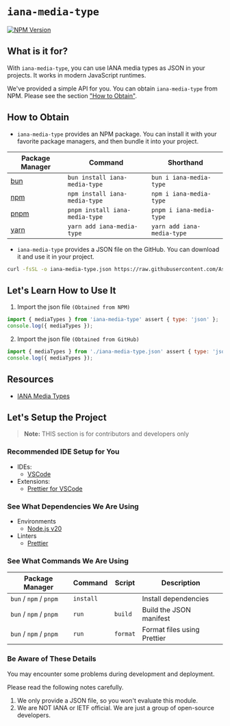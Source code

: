 # `iana-media-type`

[![NPM Version](https://img.shields.io/npm/v/iana-media-type?style=for-the-badge&logo=npm&logoColor=white)](https://www.npmjs.com/package/iana-media-type)

## What is it for?

With `iana-media-type`, you can use IANA media types as JSON in your projects. It works in modern JavaScript runtimes.

We've provided a simple API for you. You can obtain `iana-media-type` from NPM. Please see the section ["How to Obtain"](#how-to-obtain).

## How to Obtain

- `iana-media-type` provides an NPM package. You can install it with your favorite package managers, and then bundle it into your project.

| Package Manager               | Command                        | Shorthand                  |
| ----------------------------- | ------------------------------ | -------------------------- |
| [bun](https://bun.sh/)        | `bun install iana-media-type`  | `bun i iana-media-type`    |
| [npm](https://www.npmjs.com/) | `npm install iana-media-type`  | `npm i iana-media-type`    |
| [pnpm](https://pnpm.io/)      | `pnpm install iana-media-type` | `pnpm i iana-media-type`   |
| [yarn](https://yarnpkg.com/)  | `yarn add iana-media-type`     | `yarn add iana-media-type` |

- `iana-media-type` provides a JSON file on the GitHub. You can download it and use it in your project.

```bash
curl -fsSL -o iana-media-type.json https://raw.githubusercontent.com/AsherJingkongChen/iana-media-type/main/index.json
```

## Let's Learn How to Use It

1. Import the json file `(Obtained from NPM)`

```javascript
import { mediaTypes } from 'iana-media-type' assert { type: 'json' };
console.log({ mediaTypes });
```

2. Import the json file `(Obtained from GitHub)`

```javascript
import { mediaTypes } from './iana-media-type.json' assert { type: 'json' };
console.log({ mediaTypes });
```

## Resources

- [IANA Media Types](https://www.iana.org/assignments/media-types/media-types.xhtml)

## Let's Setup the Project

> **Note:** THIS section is for contributors and developers only

### Recommended IDE Setup for You

- IDEs:
  - [VSCode](https://code.visualstudio.com/)
- Extensions:
  - [Prettier for VSCode](https://marketplace.visualstudio.com/items?itemName=esbenp.prettier-vscode)

### See What Dependencies We Are Using

- Environments
  - [Node.js v20](https://nodejs.org/)
- Linters
  - [Prettier](https://prettier.io/)

### See What Commands We Are Using

| Package Manager        | Command   | Script   | Description                 |
| ---------------------- | --------- | -------- | --------------------------- |
| `bun` / `npm` / `pnpm` | `install` |          | Install dependencies        |
| `bun` / `npm` / `pnpm` | `run`     | `build`  | Build the JSON manifest     |
| `bun` / `npm` / `pnpm` | `run`     | `format` | Format files using Prettier |

### Be Aware of These Details

You may encounter some problems during development and deployment.

Please read the following notes carefully.

1. We only provide a JSON file, so you won't evaluate this module.
2. We are NOT IANA or IETF official. We are just a group of open-source developers.
